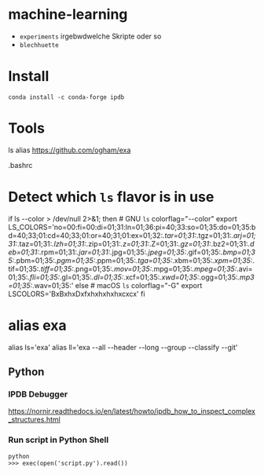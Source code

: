 # machine-learning

* `experiments` irgebwdwelche Skripte oder so
* `blechhuette`

# Install

```shell
conda install -c conda-forge ipdb
```



# Tools

ls alias
https://github.com/ogham/exa

.bashrc

# Detect which `ls` flavor is in use
if ls --color > /dev/null 2>&1; then # GNU `ls`
	colorflag="--color"
	export LS_COLORS='no=00:fi=00:di=01;31:ln=01;36:pi=40;33:so=01;35:do=01;35:bd=40;33;01:cd=40;33;01:or=40;31;01:ex=01;32:*.tar=01;31:*.tgz=01;31:*.arj=01;31:*.taz=01;31:*.lzh=01;31:*.zip=01;31:*.z=01;31:*.Z=01;31:*.gz=01;31:*.bz2=01;31:*.deb=01;31:*.rpm=01;31:*.jar=01;31:*.jpg=01;35:*.jpeg=01;35:*.gif=01;35:*.bmp=01;35:*.pbm=01;35:*.pgm=01;35:*.ppm=01;35:*.tga=01;35:*.xbm=01;35:*.xpm=01;35:*.tif=01;35:*.tiff=01;35:*.png=01;35:*.mov=01;35:*.mpg=01;35:*.mpeg=01;35:*.avi=01;35:*.fli=01;35:*.gl=01;35:*.dl=01;35:*.xcf=01;35:*.xwd=01;35:*.ogg=01;35:*.mp3=01;35:*.wav=01;35:'
else # macOS `ls`
	colorflag="-G"
	export LSCOLORS='BxBxhxDxfxhxhxhxhxcxcx'
fi

# alias exa
alias ls='exa'
alias ll='exa --all --header --long --group --classify --git'

## Python

### IPDB Debugger

https://nornir.readthedocs.io/en/latest/howto/ipdb_how_to_inspect_complex_structures.html

### Run script in Python Shell

```shell
python
>>> exec(open('script.py').read())
```
